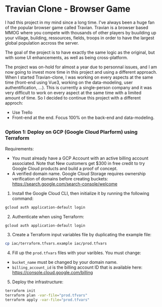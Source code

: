 # Travian Clone - Browser Game

I had this project in my mind since a long time. I've always been a huge fan of the popular browser game called Travian. Travian is a browser based MMOG where you compete with thousands of other players by buuilding up your village, building, ressources, fields, troops in order to have the largest global population accross the server.

The goal of the project is to have exactly the same logic as the original, but with some UI enhancements, as well as being cross-platform.

The project was on-hold for almost a year due to personnal issues, and I am now going to invest more time in this project and using a different approach. When I started Travian-clone, I was working on every aspects at the same time (front-end using Vue3, working on the data-modeling, user authentification, ...). This is currently a single-person company and it was very difficult to work on every aspect at the same time with a limited amount of time. So I decided to continue this project with a different approch:

- Use Trello
- Front-end at the end. Focus 100% on the back-end and data-modeling.

##

### Option 1: Deploy on GCP (Google Cloud Plarform) using Terraform

Requirements:

- You must already have a GCP Account with an active billing account associated. Note that New customers get $300 in free credit to try Google Cloud products and build a proof of concept.
- A verified domain name. Google Cloud Storage requires ownership verification of domains before creating buckets: https://search.google.com/search-console/welcome

1. Install the Google Cloud CLI, then initialize it by running the following command:

```bash
gcloud auth application-default login
```

2. Authenticate when using Terraform:

```bash
gcloud auth application-default login
```

3. Create a Terraform input variables file by duplicating the example file:

```bash
cp iac/terraform.tfvars.example iac/prod.tfvars
```

4. Fill up the `prod.tfvars` files with your varibles. You must change:

- `bucket_name` must be changed by your domain name.
- `billing_account_id` is the billing account ID that is available here: https://console.cloud.google.com/billing

5. Deploy the infrastructure:

```bash
terraform init
terraform plan -var-file="prod.tfvars"
terraform apply -var-file="prod.tfvars"
```
